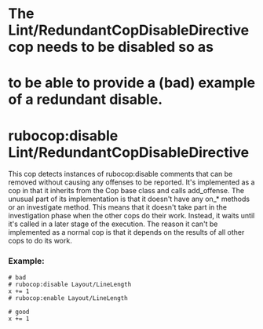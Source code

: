 # The Lint/RedundantCopDisableDirective cop needs to be disabled so as
# to be able to provide a (bad) example of a redundant disable.
# rubocop:disable Lint/RedundantCopDisableDirective
This cop detects instances of rubocop:disable comments that can be
removed without causing any offenses to be reported. It's implemented
as a cop in that it inherits from the Cop base class and calls
add_offense. The unusual part of its implementation is that it doesn't
have any on_* methods or an investigate method. This means that it
doesn't take part in the investigation phase when the other cops do
their work. Instead, it waits until it's called in a later stage of the
execution. The reason it can't be implemented as a normal cop is that
it depends on the results of all other cops to do its work.


### Example:
    # bad
    # rubocop:disable Layout/LineLength
    x += 1
    # rubocop:enable Layout/LineLength

    # good
    x += 1